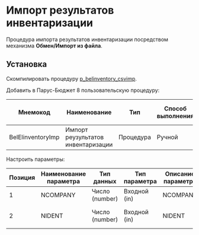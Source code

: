 # Импорт результатов инвентаризации

Процедура импорта результатов инвентаризации посредством механизма **Обмен/Импорт из файла**.

## Установка

Скомпилировать процедуру [p_belinventory_csvimp](..\src\p_belinventory_csvimp.sql).

Добавить в Парус-Бюджет 8 пользовательскую процедуру:

|Мнемокод|Наименование|Тип|Способ выполнения|Имя хранимой процедуры|Блокировка при выполнении|Пиктограмма|
|---|---|---|---|---|---|---|
|BelElinventoryImp|Импорт реузультатов инвентаризации|Процедура|Ручной|P_BELINVENTORY_CSVIMP|Нет|

Настроить параметры:

|Позиция|Наименование параметра|Тип данных|Тип параметра|Описание параметра|Визуализация|Привязка|Обязательный|Раздел|Метод вызова|Параметр|Родительский параметр|Дополнительный словарь|
|---|---|---|---|---|---|---|---|---|---|---|---|---|
|1|NCOMPANY|Число (number)|Входной (in)|NCOMPANY|Нет|К организации|Да||||||
|2|NIDENT|Число (number)|Входной (in)|NIDENT|Нет|К идентификатору ведомости|Да||||||
